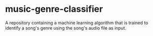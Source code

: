 # music-genre-classifier
A repository containing a machine learning algorithm that is trained to identify a song's genre using the song's audio file as input. 

